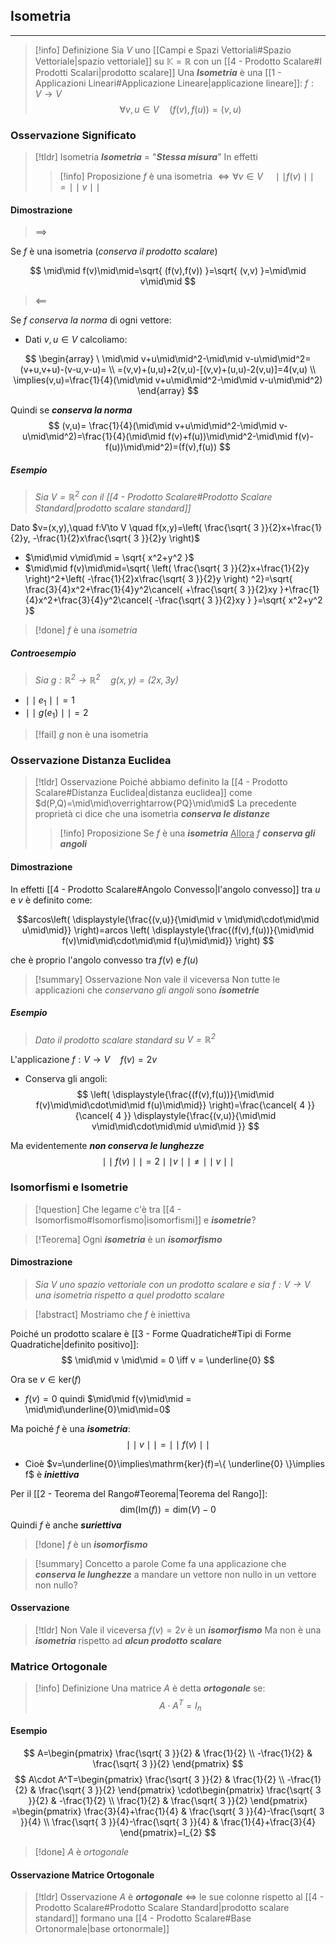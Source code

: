 ## Isometria
---
>[!info] Definizione
>Sia $V$ uno [[Campi e Spazi Vettoriali#Spazio Vettoriale|spazio vettoriale]] su $\mathbb{K}=\mathbb{R}$ con un [[4 - Prodotto Scalare#I Prodotti Scalari|prodotto scalare]]
>Una ***Isometria*** è una [[1 - Applicazioni Lineari#Applicazione Lineare|applicazione lineare]]: $f:V\to V$
>$$\forall v,u \in V\quad (f(v),f(u))=(v,u)$$

### Osservazione Significato
>[!tldr] Isometria
>***Isometria*** $=$ "***Stessa misura***"
>In effetti
>>[!info] Proposizione
>>$f$ è una isometria $\iff \forall v\in V\quad \mid\mid f(v)\mid\mid=\mid\mid v\mid\mid$

#### Dimostrazione
>$\implies$

Se $f$ è una isometria (*conserva il prodotto scalare*)

$$
\mid\mid f(v)\mid\mid=\sqrt{ (f(v),f(v)) }=\sqrt{ (v,v) }=\mid\mid v\mid\mid
$$
> $\impliedby$

Se $f$ *conserva la norma* di ogni vettore:
- Dati $v,u\in V$ calcoliamo:

$$
\begin{array}
\ \mid\mid v+u\mid\mid^2-\mid\mid v-u\mid\mid^2=(v+u,v+u)-(v-u,v-u)= \\
=(v,v)+(u,u)+2(v,u)-[(v,v)+(u,u)-2(v,u)]=4(v,u) \\
\implies(v,u)=\frac{1}{4}(\mid\mid v+u\mid\mid^2-\mid\mid v-u\mid\mid^2)
\end{array}
$$

Quindi se ***conserva la norma***
$$
(v,u)= \frac{1}{4}(\mid\mid v+u\mid\mid^2-\mid\mid v-u\mid\mid^2)=\frac{1}{4}(\mid\mid f(v)+f(u))\mid\mid^2-\mid\mid f(v)-f(u))\mid\mid^2)=(f(v),f(u))
$$

##### Esempio
>*Sia $V=\mathbb{R}^2$ con il [[4 - Prodotto Scalare#Prodotto Scalare Standard|prodotto scalare standard]]*

Dato $v=(x,y),\quad f:V\to V \quad f(x,y)=\left( \frac{\sqrt{ 3 }}{2}x+\frac{1}{2}y, -\frac{1}{2}x\frac{\sqrt{ 3 }}{2}y \right)$

- $\mid\mid v\mid\mid = \sqrt{ x^2+y^2 }$
- $\mid\mid f(v)\mid\mid=\sqrt{ \left( \frac{\sqrt{ 3 }}{2}x+\frac{1}{2}y \right)^2+\left( -\frac{1}{2}x\frac{\sqrt{ 3 }}{2}y \right) ^2}=\sqrt{ \frac{3}{4}x^2+\frac{1}{4}y^2\cancel{ +\frac{\sqrt{ 3 }}{2}xy }+\frac{1}{4}x^2+\frac{3}{4}y^2\cancel{ -\frac{\sqrt{ 3 }}{2}xy } }=\sqrt{ x^2+y^2 }$


>[!done] $f$ è una *isometria*
##### Controesempio
>*Sia $g:\mathbb{R}^2\to\mathbb{R}^2\quad g(x,y)=(2x,3y)$*

- $\mid\mid e_{1} \mid\mid=1$
- $\mid\mid g(e_{1}) \mid\mid=2$


>[!fail] $g$ non è una isometria

### Osservazione Distanza Euclidea
>[!tldr] Osservazione
>Poiché abbiamo definito la [[4 - Prodotto Scalare#Distanza Euclidea|distanza euclidea]] come $d(P,Q)=\mid\mid\overrightarrow{PQ}\mid\mid$
>La precedente proprietà ci dice che una isometria ***conserva le distanze***
>>[!info] Proposizione
>> Se $f$ è una ***isometria***
>><u>Allora</u>
>>$f$ ***conserva gli angoli***

#### Dimostrazione
In effetti [[4 - Prodotto Scalare#Angolo Convesso|l'angolo convesso]] tra $u$ e $v$ è definito come:

$$arcos\left( \displaystyle{\frac{(v,u)}{\mid\mid v \mid\mid\cdot\mid\mid u\mid\mid}} \right)=arcos \left( \displaystyle{\frac{(f(v),f(u))}{\mid\mid f(v)\mid\mid\cdot\mid\mid f(u)\mid\mid}} \right)  $$

che è proprio l'angolo convesso tra $f(v)$ e $f(u)$

>[!summary] Osservazione
>Non vale il viceversa
>Non tutte le applicazioni che *conservano gli angoli* sono ***isometrie***

##### Esempio
>*Dato il prodotto scalare standard su $V=\mathbb{R}^2$*

L'applicazione $f:V\to V\quad f(v)=2v$
- Conserva gli angoli:
$$
\left( \displaystyle{\frac{(f(v),f(u))}{\mid\mid f(v)\mid\mid\cdot\mid\mid f(u)\mid\mid}} \right)=\frac{\cancel{ 4 }}{\cancel{ 4 }} \displaystyle{\frac{(v,u)}{\mid\mid v\mid\mid\cdot\mid\mid u\mid\mid }}
$$

Ma evidentemente ***non conserva le lunghezze***
$$
\mid\mid f(v)\mid\mid = 2 \mid\mid v\mid\mid \neq \mid\mid v \mid\mid
$$

### Isomorfismi e Isometrie
>[!question] Che legame c'è tra [[4 - Isomorfismo#Isomorfismo|isomorfismi]] e ***isometrie***?

>[!Teorema]
>Ogni ***isometria*** è un ***isomorfismo***

#### Dimostrazione
>*Sia $V$ uno spazio vettoriale con un prodotto scalare e sia $f:V\to V$ una isometria rispetto a quel prodotto scalare*

>[!abstract] Mostriamo che $f$ è iniettiva

Poiché un prodotto scalare è [[3 - Forme Quadratiche#Tipi di Forme Quadratiche|definito positivo]]:
$$
\mid\mid v \mid\mid = 0 \iff v = \underline{0}
$$

Ora se $v\in \mathrm{ker}(f)$
- $f(v)=0$ quindi $\mid\mid f(v)\mid\mid = \mid\mid\underline{0}\mid\mid=0$

Ma poiché $f$ è una ***isometria***:
$$
\mid\mid v\mid\mid = \mid\mid f(v) \mid\mid
$$
- Cioè $v=\underline{0}\implies\mathrm{ker}(f)=\{ \underline{0} \}\implies f$ è ***iniettiva***

Per il [[2 - Teorema del Rango#Teorema|Teorema del Rango]]:
$$
\text{dim}(\mathrm{Im}(f))=\text{dim}(V)-0
$$
Quindi $f$ è anche ***suriettiva***

>[!done] $f$ è un ***isomorfismo***

>[!summary] Concetto a parole
>Come fa una applicazione che ***conserva le lunghezze*** a mandare un vettore non nullo in un vettore non nullo?

#### Osservazione
>[!tldr] Non Vale il viceversa
>$f(v)=2v$ è un ***isomorfismo***
>Ma non è una ***isometria*** rispetto ad ***alcun prodotto scalare***

### Matrice Ortogonale
>[!info] Definizione
>Una matrice $A$ è detta ***ortogonale*** se:
>$$A\cdot A^T=I_{n}$$

#### Esempio
$$
A=\begin{pmatrix}
\frac{\sqrt{ 3 }}{2} & \frac{1}{2} \\
-\frac{1}{2} & \frac{\sqrt{ 3 }}{2}
\end{pmatrix}
$$
$$
A\cdot A^T=\begin{pmatrix}
\frac{\sqrt{ 3 }}{2} & \frac{1}{2} \\
-\frac{1}{2} & \frac{\sqrt{ 3 }}{2}
\end{pmatrix}
\cdot\begin{pmatrix}
\frac{\sqrt{ 3 }}{2} & -\frac{1}{2} \\
\frac{1}{2} & \frac{\sqrt{ 3 }}{2}
\end{pmatrix}
=\begin{pmatrix}
\frac{3}{4}+\frac{1}{4} &  \frac{\sqrt{ 3 }}{4}-\frac{\sqrt{ 3 }}{4} \\
\frac{\sqrt{ 3 }}{4}-\frac{\sqrt{ 3 }}{4} & \frac{1}{4}+\frac{3}{4}
\end{pmatrix}=I_{2}
$$
>[!done] $A$ è *ortogonale*

#### Osservazione Matrice Ortogonale
>[!tldr] Osservazione
>$A$ è ***ortogonale*** $\iff$ le sue colonne rispetto al [[4 - Prodotto Scalare#Prodotto Scalare Standard|prodotto scalare standard]] formano una [[4 - Prodotto Scalare#Base Ortonormale|base ortonormale]]
